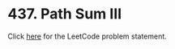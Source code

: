 # 437. Path Sum III

Click [here](https://leetcode.com/problems/path-sum-iii/description/)
for the LeetCode problem statement.
